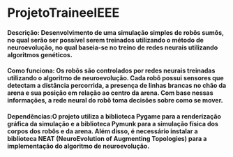 # __ProjetoTraineeIEEE__
 #### **Descrição**: Desenvolvimento de uma simulação simples de robôs sumôs, no qual serão ser possível serem treinados utilizando o método de neuroevolução, no qual baseia-se no treino de redes neurais utilizando algoritmos genéticos.

#### **Como funciona**: Os robôs são controlados por redes neurais treinadas utilizando o algoritmo de neuroevolução. Cada robô possui sensores que detectam a distância percorrida, a presença de linhas brancas no chão da arena e sua posição em relação ao centro da arena. Com base nessas informações, a rede neural do robô toma decisões sobre como se mover.

#### **Dependências**:O projeto utiliza a biblioteca Pygame para a renderização gráfica da simulação e a biblioteca Pymunk para a simulação física dos corpos dos robôs e da arena. Além disso, é necessário instalar a biblioteca NEAT (NeuroEvolution of Augmenting Topologies) para a implementação do algoritmo de neuroevolução.